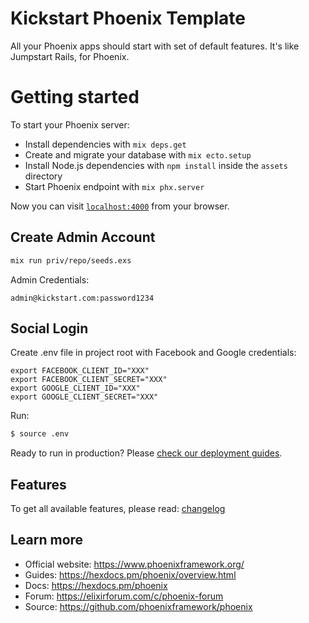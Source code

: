 # Kickstart Phoenix Template

All your Phoenix apps should start with set of default features. It's like Jumpstart Rails, for Phoenix.

# Getting started

To start your Phoenix server:

  * Install dependencies with `mix deps.get`
  * Create and migrate your database with `mix ecto.setup`
  * Install Node.js dependencies with `npm install` inside the `assets` directory
  * Start Phoenix endpoint with `mix phx.server`

Now you can visit [`localhost:4000`](http://localhost:4000) from your browser.

## Create Admin Account

```bash
mix run priv/repo/seeds.exs
```

Admin Credentials:
```
admin@kickstart.com:password1234
```

## Social Login

Create .env file in project root with Facebook and Google credentials:

```
export FACEBOOK_CLIENT_ID="XXX"
export FACEBOOK_CLIENT_SECRET="XXX"
export GOOGLE_CLIENT_ID="XXX"
export GOOGLE_CLIENT_SECRET="XXX"
```

Run:
```bash
$ source .env
```

Ready to run in production? Please [check our deployment guides](https://hexdocs.pm/phoenix/deployment.html).

## Features

To get all available features, please read: [changelog](CHANGELOG.md)

## Learn more

  * Official website: https://www.phoenixframework.org/
  * Guides: https://hexdocs.pm/phoenix/overview.html
  * Docs: https://hexdocs.pm/phoenix
  * Forum: https://elixirforum.com/c/phoenix-forum
  * Source: https://github.com/phoenixframework/phoenix
